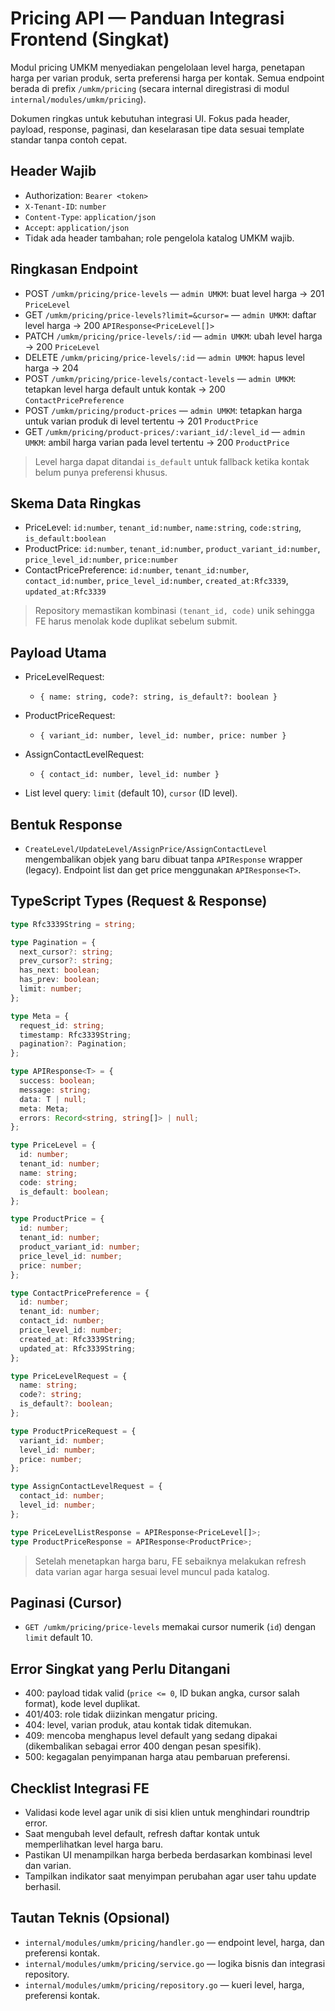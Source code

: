 # Pricing API — Panduan Integrasi Frontend (Singkat)

Modul pricing UMKM menyediakan pengelolaan level harga, penetapan harga per varian produk, serta preferensi harga per kontak. Semua endpoint berada di prefix `/umkm/pricing` (secara internal diregistrasi di modul `internal/modules/umkm/pricing`).

Dokumen ringkas untuk kebutuhan integrasi UI. Fokus pada header, payload, response, paginasi, dan keselarasan tipe data sesuai template standar tanpa contoh cepat.

## Header Wajib

- Authorization: `Bearer <token>`
- `X-Tenant-ID`: `number`
- `Content-Type`: `application/json`
- `Accept`: `application/json`
- Tidak ada header tambahan; role pengelola katalog UMKM wajib.

## Ringkasan Endpoint

- POST `/umkm/pricing/price-levels` — `admin UMKM`: buat level harga → 201 `PriceLevel`
- GET `/umkm/pricing/price-levels?limit=&cursor=` — `admin UMKM`: daftar level harga → 200 `APIResponse<PriceLevel[]>`
- PATCH `/umkm/pricing/price-levels/:id` — `admin UMKM`: ubah level harga → 200 `PriceLevel`
- DELETE `/umkm/pricing/price-levels/:id` — `admin UMKM`: hapus level harga → 204
- POST `/umkm/pricing/price-levels/contact-levels` — `admin UMKM`: tetapkan level harga default untuk kontak → 200 `ContactPricePreference`
- POST `/umkm/pricing/product-prices` — `admin UMKM`: tetapkan harga untuk varian produk di level tertentu → 201 `ProductPrice`
- GET `/umkm/pricing/product-prices/:variant_id/:level_id` — `admin UMKM`: ambil harga varian pada level tertentu → 200 `ProductPrice`

> Level harga dapat ditandai `is_default` untuk fallback ketika kontak belum punya preferensi khusus.

## Skema Data Ringkas

- PriceLevel: `id:number`, `tenant_id:number`, `name:string`, `code:string`, `is_default:boolean`
- ProductPrice: `id:number`, `tenant_id:number`, `product_variant_id:number`, `price_level_id:number`, `price:number`
- ContactPricePreference: `id:number`, `tenant_id:number`, `contact_id:number`, `price_level_id:number`, `created_at:Rfc3339`, `updated_at:Rfc3339`

> Repository memastikan kombinasi `(tenant_id, code)` unik sehingga FE harus menolak kode duplikat sebelum submit.

## Payload Utama

- PriceLevelRequest:
  - `{ name: string, code?: string, is_default?: boolean }`

- ProductPriceRequest:
  - `{ variant_id: number, level_id: number, price: number }`

- AssignContactLevelRequest:
  - `{ contact_id: number, level_id: number }`

- List level query: `limit` (default 10), `cursor` (ID level).

## Bentuk Response

- `CreateLevel/UpdateLevel/AssignPrice/AssignContactLevel` mengembalikan objek yang baru dibuat tanpa `APIResponse` wrapper (legacy). Endpoint list dan get price menggunakan `APIResponse<T>`.

## TypeScript Types (Request & Response)

```ts
type Rfc3339String = string;

type Pagination = {
  next_cursor?: string;
  prev_cursor?: string;
  has_next: boolean;
  has_prev: boolean;
  limit: number;
};

type Meta = {
  request_id: string;
  timestamp: Rfc3339String;
  pagination?: Pagination;
};

type APIResponse<T> = {
  success: boolean;
  message: string;
  data: T | null;
  meta: Meta;
  errors: Record<string, string[]> | null;
};

type PriceLevel = {
  id: number;
  tenant_id: number;
  name: string;
  code: string;
  is_default: boolean;
};

type ProductPrice = {
  id: number;
  tenant_id: number;
  product_variant_id: number;
  price_level_id: number;
  price: number;
};

type ContactPricePreference = {
  id: number;
  tenant_id: number;
  contact_id: number;
  price_level_id: number;
  created_at: Rfc3339String;
  updated_at: Rfc3339String;
};

type PriceLevelRequest = {
  name: string;
  code?: string;
  is_default?: boolean;
};

type ProductPriceRequest = {
  variant_id: number;
  level_id: number;
  price: number;
};

type AssignContactLevelRequest = {
  contact_id: number;
  level_id: number;
};

type PriceLevelListResponse = APIResponse<PriceLevel[]>;
type ProductPriceResponse = APIResponse<ProductPrice>;
```

> Setelah menetapkan harga baru, FE sebaiknya melakukan refresh data varian agar harga sesuai level muncul pada katalog.

## Paginasi (Cursor)

- `GET /umkm/pricing/price-levels` memakai cursor numerik (`id`) dengan `limit` default 10.

## Error Singkat yang Perlu Ditangani

- 400: payload tidak valid (`price <= 0`, ID bukan angka, cursor salah format), kode level duplikat.
- 401/403: role tidak diizinkan mengatur pricing.
- 404: level, varian produk, atau kontak tidak ditemukan.
- 409: mencoba menghapus level default yang sedang dipakai (dikembalikan sebagai error 400 dengan pesan spesifik).
- 500: kegagalan penyimpanan harga atau pembaruan preferensi.

## Checklist Integrasi FE

- Validasi kode level agar unik di sisi klien untuk menghindari roundtrip error.
- Saat mengubah level default, refresh daftar kontak untuk memperlihatkan level harga baru.
- Pastikan UI menampilkan harga berbeda berdasarkan kombinasi level dan varian.
- Tampilkan indikator saat menyimpan perubahan agar user tahu update berhasil.

## Tautan Teknis (Opsional)

- `internal/modules/umkm/pricing/handler.go` — endpoint level, harga, dan preferensi kontak.
- `internal/modules/umkm/pricing/service.go` — logika bisnis dan integrasi repository.
- `internal/modules/umkm/pricing/repository.go` — kueri level, harga, preferensi kontak.
